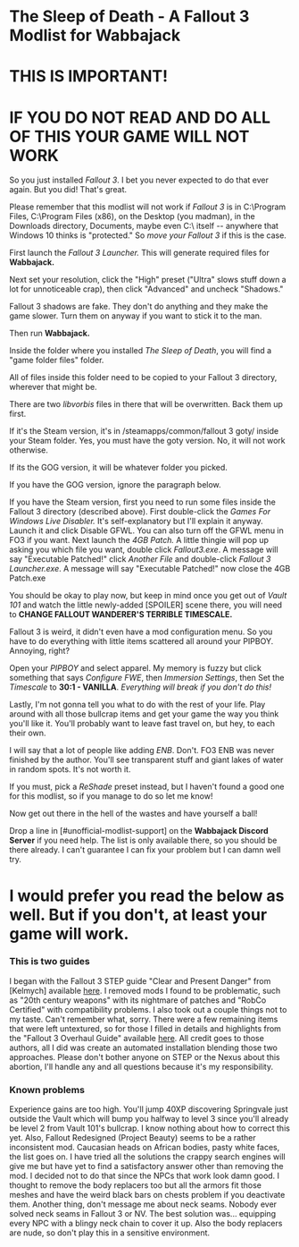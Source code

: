 # The Sleep of Death - A Fallout 3 Modlist for Wabbajack

# THIS IS IMPORTANT! 

# IF YOU DO NOT READ AND DO ALL OF THIS YOUR GAME WILL NOT WORK

So you just installed _Fallout 3_. I bet you never expected to do that ever again. But you did! That's great.

Please remember that this modlist will not work if _Fallout 3_ is in C:\Program Files, C:\Program Files (x86), on the Desktop (you madman), in the Downloads directory, Documents, maybe even C:\ itself -- anywhere that Windows 10 thinks is "protected." So _move your Fallout 3_ if this is the case. 

First launch the _Fallout 3 Launcher._ This will generate required files for **Wabbajack.** 

Next set your resolution, click the "High" preset ("Ultra" slows stuff down a lot for unnoticeable crap), then click "Advanced" and uncheck "Shadows." 

Fallout 3 shadows are fake. They don't do anything and they make the game slower. Turn them on anyway if you want to stick it to the man.

Then run **Wabbajack.**

Inside the folder where you installed _The Sleep of Death_, you will find a "game folder files" folder. 

All of files inside this folder need to be copied to your Fallout 3 directory, wherever that might be. 

There are two _libvorbis_ files in there that will be overwritten. Back them up first.

If it's the Steam version, it's in /steamapps/common/fallout 3 goty/ inside your Steam folder. Yes, you must have the goty version. No, it will not work otherwise.

If its the GOG version, it will be whatever folder you picked. 

If you have the GOG version, ignore the paragraph below.

If you have the Steam version, first you need to run some files inside the Fallout 3 directory (described above). First double-click the _Games For Windows Live Disabler._ It's self-explanatory but I'll explain it anyway. Launch it and click Disable GFWL. You can also turn off the GFWL menu in FO3 if you want. Next launch the _4GB Patch._ A little thingie will pop up asking you which file you want, double click _Fallout3.exe_. A message will say "Executable Patched!" click _Another File_ and double-click _Fallout 3 Launcher.exe_. A message will say "Executable Patched!" now close the 4GB Patch.exe

You should be okay to play now, but keep in mind once you get out of _Vault 101_ and watch the little newly-added [SPOILER] scene there, you will need to **CHANGE FALLOUT WANDERER'S TERRIBLE TIMESCALE.**

Fallout 3 is weird, it didn't even have a mod configuration menu. So you have to do everything with little items scattered all around your PIPBOY. Annoying, right?

Open your _PIPBOY_ and select apparel. My memory is fuzzy but click something that says _Configure FWE_, then _Immersion Settings_, then Set the _Timescale_ to **30:1 - VANILLA**. _Everything will break if you don't do this!_

Lastly, I'm not gonna tell you what to do with the rest of your life. Play around with all those bullcrap items and get your game the way you think you'll like it. You'll probably want to leave fast travel on, but hey, to each their own.

I will say that a lot of people like adding _ENB_. Don't. FO3 ENB was never finished by the author. You'll see transparent stuff and giant lakes of water in random spots. It's not worth it.

If you must, pick a _ReShade_ preset instead, but I haven't found a good one for this modlist, so if you manage to do so let me know!

Now get out there in the hell of the wastes and have yourself a ball!

Drop a line in [#unofficial-modlist-support] on the **Wabbajack Discord Server** if you need help. The list is only available there, so you should be there already. I can't guarantee I can fix your problem but I can damn well try.

# I would prefer you read the below as well. But if you don't, at least your game will work.

### This is two guides

I began with the Fallout 3 STEP guide "Clear and Present Danger" from [Kelmych] available [here](https://wiki.step-project.com/User:Kelmych/Fallout3). I removed mods I found to be problematic, such as "20th century weapons" with its nightmare of patches and "RobCo Certified" with compatibility problems. I also took out a couple things not to my taste. Can't remember what, sorry. There were a few remaining items that were left untextured, so for those I filled in details and highlights from the "Fallout 3 Overhaul Guide" available [here](https://www.nexusmods.com/fallout3/mods/23468). All credit goes to those authors, all I did was create an automated installation blending those two approaches. Please don't bother anyone on STEP or the Nexus about this abortion, I'll handle any and all questions because it's my responsibility.

### Known problems

Experience gains are too high. You'll jump 40XP discovering Springvale just outside the Vault which will bump you halfway to level 3 since you'll already be level 2 from Vault 101's bullcrap. I know nothing about how to correct this yet. Also, Fallout Redesigned (Project Beauty) seems to be a rather inconsistent mod. Caucasian heads on African bodies, pasty white faces, the list goes on. I have tried all the solutions the crappy search engines will give me but have yet to find a satisfactory answer other than removing the mod. I decided not to do that since the NPCs that work look damn good. I thought to remove the body replacers too but all the armors fit those meshes and have the weird black bars on chests problem if you deactivate them. Another thing, don't message me about neck seams. Nobody ever solved neck seams in Fallout 3 or NV. The best solution was... equipping every NPC with a blingy neck chain to cover it up. Also the body replacers are nude, so don't play this in a sensitive environment.